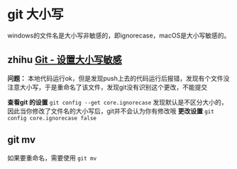 # git 大小写

windows的文件名是大小写非敏感的，即ignorecase，macOS是大小写敏感的。

## zhihu [Git - 设置大小写敏感](https://zhuanlan.zhihu.com/p/52021994)

**问题：**
本地代码运行ok，但是发现push上去的代码运行后报错，发现有个文件没注意大小写，于是重命名了该文件，发现git没有识别这个更改，不能提交

**查看git 的设置**
`git config --get core.ignorecase`
发现默认是不区分大小的，因此当你修改了文件名的大小写后，git并不会认为你有修改哦
**更改设置**
`git config core.ignorecase false`



## git mv

如果要重命名，需要使用 `git mv`

